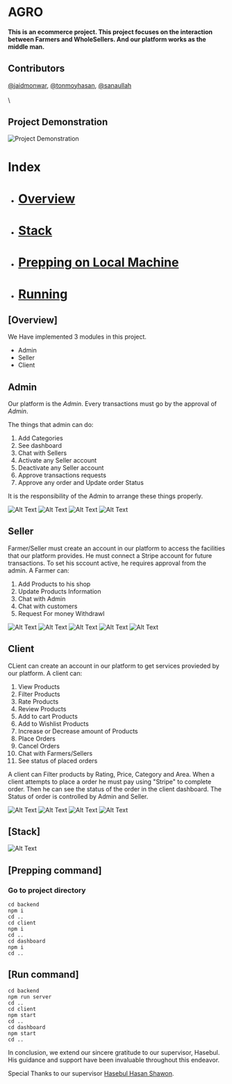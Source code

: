 # AGRO 
#### This is an ecommerce project. This project focuses on the interaction between Farmers and WholeSellers. And our platform works as the middle man.

## Contributors
[@jaidmonwar](https://github.com/jaid-monwr),
[@tonmoyhasan](https://github.com/TonmoyDaFulkopi),
[@sanaullah](https://github.com/Excalib9r)
\
\
\
## Project Demonstration

![Project Demonstration](https://www.youtube.com/watch?v=cgQWqhZCTAM)


# Index

- # [Overview](#overview)
- # [Stack](#stack)
- # [Prepping on Local Machine](#prep)
- # [Running](#run)


## [Overview]

We Have implemented 3 modules in this project.  
- Admin
- Seller
- Client 



## Admin
Our platform is the *Admin*. Every transactions must go by the approval of *Admin*. 

The things that admin can do: 
1. Add Categories
2. See dashboard
3. Chat with Sellers
4. Activate any Seller account
5. Deactivate any Seller account
6. Approve transactions requests
7. Approve any order and Update order Status

It is the responsibility of the Admin to arrange these things properly. 

![Alt Text](https://github.com/jaid-monwr/BUET-CSE408-Agro/blob/main/pictures/12.PNG)
![Alt Text](https://github.com/jaid-monwr/BUET-CSE408-Agro/blob/main/pictures/13.PNG)
![Alt Text](https://github.com/jaid-monwr/BUET-CSE408-Agro/blob/main/pictures/14.PNG)
![Alt Text](https://github.com/jaid-monwr/BUET-CSE408-Agro/blob/main/pictures/15.PNG)

## Seller
Farmer/Seller must create an account in our platform to access the facilities that our platform provides. He must connect a Stripe account for future transactions. To set his sccount active, he requires approval from the admin. A Farmer can:

1. Add Products to his shop
2. Update Products Information
3. Chat with Admin
4. Chat with customers
5. Request For money Withdrawl


![Alt Text](https://github.com/jaid-monwr/BUET-CSE408-Agro/blob/main/pictures/7.PNG)
![Alt Text](https://github.com/jaid-monwr/BUET-CSE408-Agro/blob/main/pictures/8.PNG)
![Alt Text](https://github.com/jaid-monwr/BUET-CSE408-Agro/blob/main/pictures/9.PNG)
![Alt Text](https://github.com/jaid-monwr/BUET-CSE408-Agro/blob/main/pictures/10.PNG)
![Alt Text](https://github.com/jaid-monwr/BUET-CSE408-Agro/blob/main/pictures/11.PNG)

## Client
CLient can create an account in our platform to get services provieded by our platform. A client can:
1. View Products
2. Filter Products
3. Rate Products
4. Review Products
5. Add to cart Products
6. Add to Wishlist Products
7. Increase or Decrease amount of Products
8. Place Orders
9. Cancel Orders
10. Chat with Farmers/Sellers
11. See status of placed orders


A client can Filter products by Rating, Price, Category and Area. When a client attempts to place a order he must pay using "Stripe" to complete order. Then he can see the status of the order in the client dashboard. The Status of order is controlled by Admin and Seller. 

![Alt Text](https://github.com/jaid-monwr/BUET-CSE408-Agro/blob/main/pictures/3.PNG)
![Alt Text](https://github.com/jaid-monwr/BUET-CSE408-Agro/blob/main/pictures/4.PNG)
![Alt Text](https://github.com/jaid-monwr/BUET-CSE408-Agro/blob/main/pictures/5.PNG)
![Alt Text](https://github.com/jaid-monwr/BUET-CSE408-Agro/blob/main/pictures/6.PNG)


## [Stack]

![Alt Text](https://github.com/jaid-monwr/BUET-CSE408-Agro/blob/main/pictures/1-modified.PNG)


## [Prepping command]

### Go to project directory

```
cd backend
npm i
cd ..
cd client
npm i
cd ..
cd dashboard
npm i
cd ..
```

## [Run command]

```
cd backend
npm run server
cd ..
cd client
npm start
cd ..
cd dashboard
npm start
cd ..
```

In conclusion, we extend our sincere gratitude to our supervisor, Hasebul. His guidance and support have been invaluable throughout this endeavor.

Special Thanks to our supervisor [Hasebul Hasan Shawon](https://www.linkedin.com/in/hasebul-hasan-shawon-a618091aa?lipi=urn%3Ali%3Apage%3Ad_flagship3_profile_view_base_contact_details%3BAt2zCGa4QEu27LiM%2F27GaA%3D%3D).

